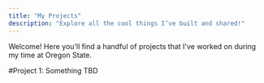 ```yaml
---
title: "My Projects"
description: "Explore all the cool things I’ve built and shared!"
---
```


Welcome! Here you'll find a handful of projects that I've worked on during my time at Oregon State.

#Project 1: Something TBD
